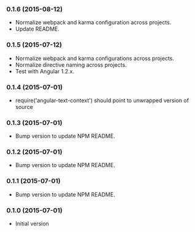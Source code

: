 ### 0.1.6 (2015-08-12)
* Normalize webpack and karma configuration across projects.
* Update README.

### 0.1.5 (2015-07-12)
* Normalize webpack and karma configurations across projects.
* Normalize directive naming across projects.
* Test with Angular 1.2.x.

### 0.1.4 (2015-07-01)
* require('angular-text-context') should point to unwrapped version of source

### 0.1.3 (2015-07-01)
* Bump version to update NPM README.

### 0.1.2 (2015-07-01)
* Bump version to update NPM README.

### 0.1.1 (2015-07-01)
* Bump version to update NPM README.

### 0.1.0 (2015-07-01)
* Initial version